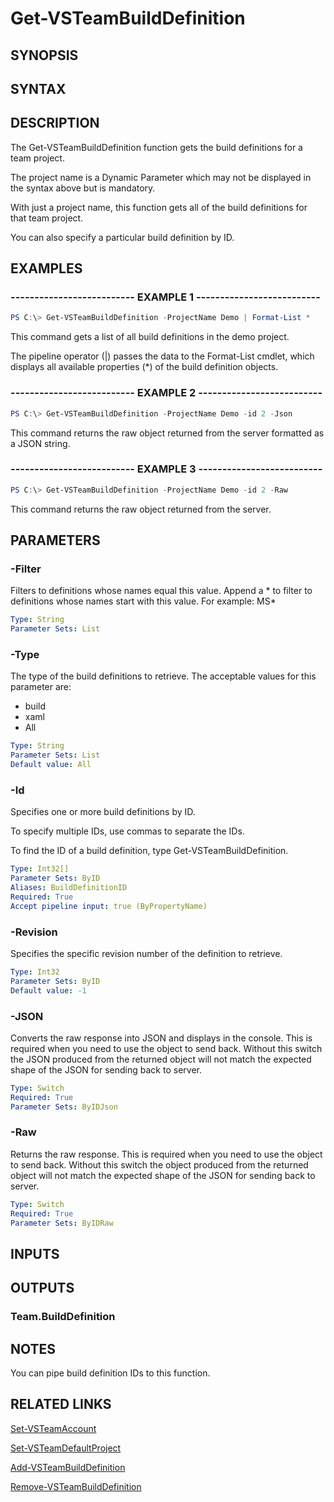 <!-- #include "./common/header.md" -->

# Get-VSTeamBuildDefinition

## SYNOPSIS

<!-- #include "./synopsis/Get-VSTeamBuildDefinition.txt" -->

## SYNTAX

## DESCRIPTION

The Get-VSTeamBuildDefinition function gets the build definitions for a team project.

The project name is a Dynamic Parameter which may not be displayed in the syntax above but is mandatory.

With just a project name, this function gets all of the build definitions for that team project.

You can also specify a particular build definition by ID.

## EXAMPLES

### -------------------------- EXAMPLE 1 --------------------------

```PowerShell
PS C:\> Get-VSTeamBuildDefinition -ProjectName Demo | Format-List *
```

This command gets a list of all build definitions in the demo project.

The pipeline operator (|) passes the data to the Format-List cmdlet, which displays all available properties (*) of the build definition objects.

### -------------------------- EXAMPLE 2 --------------------------

```PowerShell
PS C:\> Get-VSTeamBuildDefinition -ProjectName Demo -id 2 -Json
```

This command returns the raw object returned from the server formatted as a JSON string.

### -------------------------- EXAMPLE 3 --------------------------

```PowerShell
PS C:\> Get-VSTeamBuildDefinition -ProjectName Demo -id 2 -Raw
```

This command returns the raw object returned from the server.

## PARAMETERS

<!-- #include "./params/projectName.md" -->

### -Filter

Filters to definitions whose names equal this value. Append a * to filter to definitions whose names start with this value.
For example: MS*

```yaml
Type: String
Parameter Sets: List
```

### -Type

The type of the build definitions to retrieve. The acceptable values for this parameter are:

- build
- xaml
- All

```yaml
Type: String
Parameter Sets: List
Default value: All
```

### -Id

Specifies one or more build definitions by ID.

To specify multiple IDs, use commas to separate the IDs.

To find the ID of a build definition, type Get-VSTeamBuildDefinition.

```yaml
Type: Int32[]
Parameter Sets: ByID
Aliases: BuildDefinitionID
Required: True
Accept pipeline input: true (ByPropertyName)
```

### -Revision

Specifies the specific revision number of the definition to retrieve.

```yaml
Type: Int32
Parameter Sets: ByID
Default value: -1
```

### -JSON

Converts the raw response into JSON and displays in the console. This is required when you need to use the object to send back.  Without this switch the JSON produced from the returned object will not match the expected shape of the JSON for sending back to server.

```yaml
Type: Switch
Required: True
Parameter Sets: ByIDJson
```

### -Raw

Returns the raw response. This is required when you need to use the object to send back.  Without this switch the object produced from the returned object will not match the expected shape of the JSON for sending back to server.

```yaml
Type: Switch
Required: True
Parameter Sets: ByIDRaw
```

## INPUTS

## OUTPUTS

### Team.BuildDefinition

## NOTES

You can pipe build definition IDs to this function.

## RELATED LINKS

[Set-VSTeamAccount](Set-VSTeamAccount.md)

[Set-VSTeamDefaultProject](Set-VSTeamDefaultProject.md)

[Add-VSTeamBuildDefinition](Add-VSTeamBuildDefinition.md)

[Remove-VSTeamBuildDefinition](Remove-VSTeamBuildDefinition.md)
